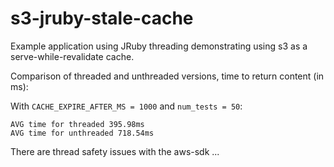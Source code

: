 s3-jruby-stale-cache
====================

Example application using JRuby threading demonstrating using s3 as a serve-while-revalidate cache.

Comparison of threaded and unthreaded versions, time to return content (in ms):

With `CACHE_EXPIRE_AFTER_MS = 1000` and `num_tests = 50`:

    AVG time for threaded 395.98ms
    AVG time for unthreaded 718.54ms

There are thread safety issues with the aws-sdk ...
